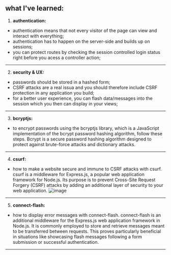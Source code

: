 ## what I've learned:
1. **authentication:**
- authentication means that not every visitor of the page can view and interact with everything;
- authentication has to happen on the server-side and builds up on sessions;
- you can protect routes by checking the session controlled login status right before you acess a controller action;
---
2. **security & UX:**
- passwords should be stored in a hashed form;
- CSRF attacks are a real issua and you should therefore include CSRF protection in any application you build;
- for a better user experience, you can flash data/messages into the session which you then can display in your views;
---
3. **bcryptjs:**
- to encrypt passwords using the bcryptjs library, which is a JavaScript implementation of the bcrypt password hashing algorithm, follow these steps. Bcrypt is a secure password hashing algorithm designed to protect against brute-force attacks and dictionary attacks.
---
4. **csurf:**
- how to make a website secure and immune to CSRF attacks with csurf. csurf is a middleware for Express.js, a popular web application framework for Node.js. Its purpose is to prevent Cross-Site Request Forgery (CSRF) attacks by adding an additional layer of security to your web application.
![image](https://github.com/htamagnus/nodejs-apis/assets/85269068/132bb9a8-0fd6-4a1a-9973-407674eb91e0)

---
5. **connect-flash:**
- how to display error messages with connect-flash. connect-flash is an additional middleware for the Express.js web application framework in Node.js. It is commonly employed to store and retrieve messages meant to be transferred between requests. This proves particularly beneficial in situations like showcasing flash messages following a form submission or successful authentication.
---
